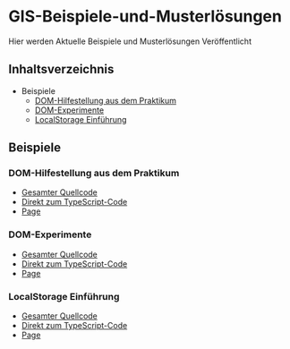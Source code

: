 # GIS-Beispiele-und-Musterlösungen
 Hier werden Aktuelle Beispiele und Musterlösungen Veröffentlicht
 
## Inhaltsverzeichnis
* Beispiele
   * [DOM-Hilfestellung aus dem Praktikum](https://github.com/PhilippOesch/GIS-Beispiele-und-Musterloesungen#dom-hilfestellung-aus-dem-praktikum)
   * [DOM-Experimente](https://github.com/PhilippOesch/GIS-Beispiele-und-Musterloesungen#dom-experimente)
   * [LocalStorage Einführung](https://github.com/PhilippOesch/GIS-Beispiele-und-Musterloesungen#localstorage-einf%C3%BChrung)

## Beispiele
### DOM-Hilfestellung aus dem Praktikum
* [Gesamter Quellcode](https://github.com/PhilippOesch/GIS-Beispiele-und-Musterl-sungen/tree/main/DOM-Hilfestellung)
* [Direkt zum TypeScript-Code](https://github.com/PhilippOesch/GIS-Beispiele-und-Musterl-sungen/tree/main/DOM-Hilfestellung/scripts.ts)
* [Page](https://philippoesch.github.io/GIS-Beispiele-und-Musterloesungen/DOM-Hilfestellung/)
### DOM-Experimente
* [Gesamter Quellcode](https://github.com/PhilippOesch/GIS-Beispiele-und-Musterl-sungen/tree/main/GIS-DOM-Experimente)
* [Direkt zum TypeScript-Code](https://github.com/PhilippOesch/GIS-Beispiele-und-Musterl-sungen/tree/main/GIS-DOM-Experimente/script.ts)
* [Page](https://philippoesch.github.io/GIS-Beispiele-und-Musterloesungen/GIS-DOM-Experimente/)
### LocalStorage Einführung
* [Gesamter Quellcode](https://github.com/PhilippOesch/GIS-Beispiele-und-Musterloesungen/tree/main/LocalStorage%20Hilfestellung)
* [Direkt zum TypeScript-Code](https://github.com/PhilippOesch/GIS-Beispiele-und-Musterloesungen/tree/main/LocalStorage%20Hilfestellung/script.ts)
* [Page](https://philippoesch.github.io/GIS-Beispiele-und-Musterloesungen/LocalStorage%20Hilfestellung/)
